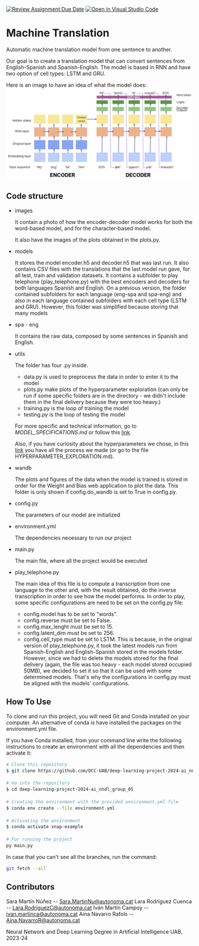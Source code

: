 [![Review Assignment Due Date](https://classroom.github.com/assets/deadline-readme-button-24ddc0f5d75046c5622901739e7c5dd533143b0c8e959d652212380cedb1ea36.svg)](https://classroom.github.com/a/jPcQNmHU)
[![Open in Visual Studio Code](https://classroom.github.com/assets/open-in-vscode-718a45dd9cf7e7f842a935f5ebbe5719a5e09af4491e668f4dbf3b35d5cca122.svg)](https://classroom.github.com/online_ide?assignment_repo_id=14935852&assignment_repo_type=AssignmentRepo)
# Machine Translation
Automatic machine translation model from one sentence to another.

Our goal is to create a translation model that can convert sentences from English-Spanish and Spanish-English. The model is based in RNN and have two option of cell types: LSTM and GRU.

Here is an image to have an idea of what the model does:
![Model Image](https://github.com/DCC-UAB/deep-learning-project-2024-ai_nndl_group_05/blob/main/images/image_model.png?raw=true)

## Code structure
* images

    It contain a photo of how the encoder-decoder model works for both the word-based model, and for the character-based model. 
    
    It also have the images of the plots obtained in the plots.py.

* models

    It stores the model encoder.h5 and decoder.h5 that was last run. It also contains CSV files with the translations that the last model run gave, for all test, train and validation datasets. It contains a subfolder to play telephone (play_telephone.py) with the best encoders and decoders for both languages Spanish and English. On a previous version, the folder contained subfolders for each language (eng-spa and spa-eng) and also in each language contained subfolders with each cell type (LSTM and GRU). However, this folder was simplified because storing that many models 

* spa - eng

    It contains the raw data, composed by some sentences in Spanish and English.

* utils

    The folder has four .py inside.
    - data.py is used to preprocess the data in order to enter it to the model
    - plots.py make plots of the hyperparameter exploration (can only be run if some specific folders are in the directory - we didn't include them in the final delivery because they were too heavy.)
    - training.py is the loop of training the model
    - testing.py is the loop of testing the model
    
    For more specific and technical information, go to *MODEL_SPECIFICATIONS.md* or follow this [link](https://github.com/DCC-UAB/deep-learning-project-2024-ai_nndl_group_05/blob/main/MODEL_SPECIFICATIONS.md).
    
    Also, if you have curiosity about the hyperparameters we chose, in this [link](https://github.com/DCC-UAB/deep-learning-project-2024-ai_nndl_group_05/blob/main/HYPERPARAMETER_EXPLORATION.md) you have all the process we made (or go to the file HYPERPARAMETER_EXPLORATION.md).

* wandb

    The plots and figures of the data when the model is trained is stored in order for the Weight and Bias web application to plot the data. This folder is only shown if config.do_wandb is set to True in config.py.

* config.py

    The parameters of our model are initialized

* environment.yml

    The dependencies necessary to run our project

* main.py

    The main file, where all the project would be executed

* play_telephone.py

    The main idea of this file is to compute a transcription from one language to the other and, with the result obtained, do the inverse transcription in order to see how the model performs. In order to play, some specific configurations are need to be set on the config.py file:
  - config.model has to be set to "words".
  - config.reverse must be set to False.
  - config.max_lenght must be set to 15.
  - config.latent_dim must be set to 256.
  - config.cell_type must be set to LSTM.
  This is because, in the original version of play_telephone.py, it took the latest models run from Spanish-English and English-Spanish stored in the models folder. However, since we had to delete the models stored for the final delivery (again, the file was too heavy - each model stored occupied 50MB), we decided to set it so that it can be used with some determined models. That's why the configurations in config.py must be aligned with the models' configurations.
 

## How To Use
To clone and run this project, you will need Git and Conda installed on your computer.
An alternative of conda is have installed the packages on the environment.yml file.

If you have Conda installed, from your command line write the following instructions to create an environment with all the dependencies and then activate it:

```bash
# Clone this repository
$ git clone https://github.com/DCC-UAB/deep-learning-project-2024-ai_nndl_group_05

# Go into the repository
$ cd deep-learning-project-2024-ai_nndl_group_05

# Creating the environment with the provided environment.yml file
$ conda env create --file environment.yml

# Activating the environment
$ conda activate xnap-example

# For running the project
py main.py
```

In case that you can't see all the branches, run the command:
```bash
git fetch --all
```


## Contributors
Sara Martín Núñez -- Sara.MartinNu@autonoma.cat
Lara Rodríguez Cuenca -- Lara.RodriguezC@autonoma.cat
Iván Martín  Campoy -- ivan.martinca@autonoma.cat
Aina Navarro Rafols -- Aina.NavarroR@autonoma.cat

Neural Network and Deep Learning
Degree in Artificial Intelligence
UAB, 2023-24
